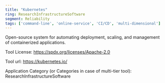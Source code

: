 ```yaml
---
title: "Kubernetes"
ring: ResearchInfrastructureSoftware
segment: Reliability
tags: ['command-line', 'online-service', 'CI/CD', 'multi-dimensional']
---
```

Open-source system for automating deployment, scaling, and management of containerized applications.

Tool License: https://spdx.org/licenses/Apache-2.0

Tool url: https://kubernetes.io/

Application Category (or Categories in case of multi-tier tool): ResearchInfrastructureSoftware
